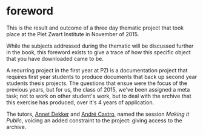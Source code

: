 # foreword
This is the result and outcome of a three day thematic project that took place at the Piet Zwart Institute in November of 2015.

While the subjects addressed during the thematic will be discussed further in the book, this foreword exists to give a trace of how this specific object that you have downloaded came to be.

A recurring project in the first year at PZI is a documentation project that requires first year students to produce documents that back up second year students thesis projects. The questions that ensue were the focus of the previous years, but for us, the class of 2015, we've been assigned a meta task; not to work on other student's work, but to deal with the archive that this exercise has produced, over it's 4 years of application.

The tutors, [Annet Dekker](http://aaaan.net/) and [André Castro](http://pinknoi.so/), named the session *Making it Public*, voicing an added constraint to the project: giving access to the archive.
